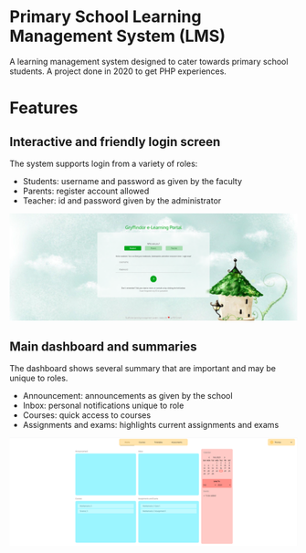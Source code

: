 # Primary School Learning Management System (LMS)
A learning management system designed to cater towards primary school students. A project done in 2020 to get PHP experiences.

# Features
## Interactive and friendly login screen
The system supports login from a variety of roles:
- Students: username and password as given by the faculty
- Parents: register account allowed
- Teacher: id and password given by the administrator

![login screen](screenshot/plms_login.png)

## Main dashboard and summaries
The dashboard shows several summary that are important and may be unique to roles.
- Announcement: announcements as given by the school
- Inbox: personal notifications unique to role
- Courses: quick access to courses
- Assignments and exams: highlights current assignments and exams

![dashboard](screenshot/plms_main.png)
